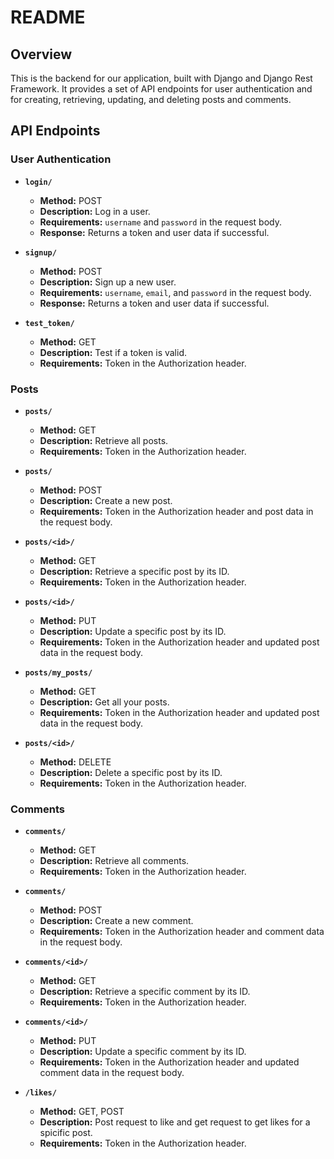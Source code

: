# README

## Overview
This is the backend for our application, built with Django and Django Rest Framework. It provides a set of API endpoints for user authentication and for creating, retrieving, updating, and deleting posts and comments.

## API Endpoints

### User Authentication
- **`login/`** 
  - **Method:** POST
  - **Description:** Log in a user.
  - **Requirements:** `username` and `password` in the request body.
  - **Response:** Returns a token and user data if successful.

- **`signup/`** 
  - **Method:** POST
  - **Description:** Sign up a new user.
  - **Requirements:** `username`, `email`, and `password` in the request body.
  - **Response:** Returns a token and user data if successful.

- **`test_token/`**
  - **Method:** GET
  - **Description:** Test if a token is valid.
  - **Requirements:** Token in the Authorization header.

### Posts
- **`posts/`**
  - **Method:** GET
  - **Description:** Retrieve all posts.
  - **Requirements:** Token in the Authorization header.

- **`posts/`**
  - **Method:** POST
  - **Description:** Create a new post.
  - **Requirements:** Token in the Authorization header and post data in the request body.

- **`posts/<id>/`**
  - **Method:** GET
  - **Description:** Retrieve a specific post by its ID.
  - **Requirements:** Token in the Authorization header.

- **`posts/<id>/`**
  - **Method:** PUT
  - **Description:** Update a specific post by its ID.
  - **Requirements:** Token in the Authorization header and updated post data in the request body.

- **`posts/my_posts/`**
  - **Method:** GET
  - **Description:** Get all your posts.
  - **Requirements:** Token in the Authorization header and updated post data in the request body.

- **`posts/<id>/`**
  - **Method:** DELETE
  - **Description:** Delete a specific post by its ID.
  - **Requirements:** Token in the Authorization header.

### Comments
- **`comments/`**
  - **Method:** GET
  - **Description:** Retrieve all comments.
  - **Requirements:** Token in the Authorization header.

- **`comments/`**
  - **Method:** POST
  - **Description:** Create a new comment.
  - **Requirements:** Token in the Authorization header and comment data in the request body.

- **`comments/<id>/`**
  - **Method:** GET
  - **Description:** Retrieve a specific comment by its ID.
  - **Requirements:** Token in the Authorization header.

- **`comments/<id>/`**
  - **Method:** PUT
  - **Description:** Update a specific comment by its ID.
  - **Requirements:** Token in the Authorization header and updated comment data in the request body.

- **`/likes/`**
  - **Method:** GET, POST
  - **Description:** Post request to like and get request to get likes for a spicific post.
  - **Requirements:** Token in the Authorization header.
